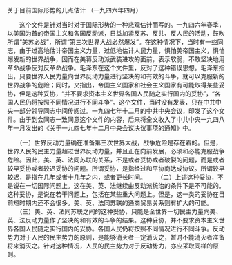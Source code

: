 关于目前国际形势的几点估计
（一九四六年四月）

　　这个文件是针对当时对于国际形势的一种悲观估计而写的。一九四六年春季，以美国为首的帝国主义和各国反动派，日益加紧反苏、反共、反人民的活动，鼓吹所谓“美苏必战”，所谓“第三次世界大战必然爆发”。在这种情况下，当时有一些同志，由于过高地估计帝国主义力量，过低地估计人民力量，惧怕美帝国主义，惧怕爆发新的世界战争，因而在美蒋反动派武装进攻的面前，表示软弱，不敢坚决地用革命战争反对反革命战争。毛泽东在这个文件里，反对了这种错误思想。毛泽东指出，只要世界人民力量向世界反动力量进行坚决的和有效的斗争，就可以克服新的世界战争的危险；同时，又指出，帝国主义国家和社会主义国家有可能取得某些妥协，但是这种妥协，“并不要求资本主义世界各国人民随之实行国内的妥协”，“各国人民仍将按照不同情况进行不同斗争”。这个文件，当时没有发表，只在中共中央一部分领导同志中间传阅过。一九四七年十二月的中共中央会议，印发了这个文件。由于到会同志一致同意这个文件的内容，后来将全文收入了中共中央一九四八年一月发出的《关于一九四七年十二月中央会议决议事项的通知》中。 

　　（一）世界反动力量确在准备第三次世界大战，战争危险是存在着的。但是，世界人民的民主力量超过世界反动力量，并且正在向前发展，必须和必能克服战争危险。因此，美、英、法同苏联的关系，不是或者妥协或者破裂的问题，而是或者较早妥协或者较迟妥协的问题。所谓妥协，是指经过和平协商达成协议。所谓较早较迟，是指在几年或者十几年之内，或者更长时间。 
　　（二）上述这种妥协，不是说在一切国际问题上。这在美、英、法继续由反动派统治的条件下是不可能的。这种妥协，是说在若干问题上，包括在某些重大问题上。但是，这一类的妥协在目前短时期内还不会很多。美、英、法同苏联的通商贸易关系则有扩大的可能。 
　　（三）美、英、法同苏联之间的这种妥协，只能是全世界一切民主力量向美、英、法反动力量作了坚决的和有效的斗争的结果。这种妥协，并不要求资本主义世界各国人民随之实行国内的妥协。各国人民仍将按照不同情况进行不同斗争。反动势力对于人民的民主势力的原则，是能够消灭者一定消灭之，暂时不能消灭者准备将来消灭之。针对这种情况，人民的民主势力对于反动势力，亦应采取同样的原则。 


